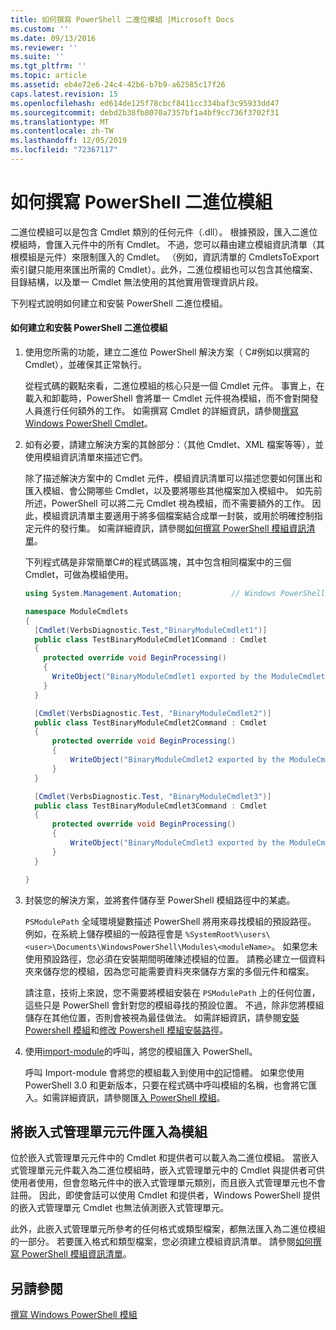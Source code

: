 ```yaml
---
title: 如何撰寫 PowerShell 二進位模組 |Microsoft Docs
ms.custom: ''
ms.date: 09/13/2016
ms.reviewer: ''
ms.suite: ''
ms.tgt_pltfrm: ''
ms.topic: article
ms.assetid: eb4e72e6-24c4-42b6-b7b9-a62585c17f26
caps.latest.revision: 15
ms.openlocfilehash: ed614de125f78cbcf8411cc334baf3c95933dd47
ms.sourcegitcommit: debd2b38fb8070a7357bf1a4bf9cc736f3702f31
ms.translationtype: MT
ms.contentlocale: zh-TW
ms.lasthandoff: 12/05/2019
ms.locfileid: "72367117"
---
```

# <a name="how-to-write-a-powershell-binary-module"></a>如何撰寫 PowerShell 二進位模組

二進位模組可以是包含 Cmdlet 類別的任何元件（.dll）。 根據預設，匯入二進位模組時，會匯入元件中的所有 Cmdlet。 不過，您可以藉由建立模組資訊清單（其根模組是元件）來限制匯入的 Cmdlet。 （例如，資訊清單的 CmdletsToExport 索引鍵只能用來匯出所需的 Cmdlet）。此外，二進位模組也可以包含其他檔案、目錄結構，以及單一 Cmdlet 無法使用的其他實用管理資訊片段。

下列程式說明如何建立和安裝 PowerShell 二進位模組。

#### <a name="how-to-create-and-install-a-powershell-binary-module"></a>如何建立和安裝 PowerShell 二進位模組

1. 使用您所需的功能，建立二進位 PowerShell 解決方案（ C#例如以撰寫的 Cmdlet），並確保其正常執行。

   從程式碼的觀點來看，二進位模組的核心只是一個 Cmdlet 元件。 事實上，在載入和卸載時，PowerShell 會將單一 Cmdlet 元件視為模組，而不會對開發人員進行任何額外的工作。 如需撰寫 Cmdlet 的詳細資訊，請參閱[撰寫 Windows PowerShell Cmdlet](../cmdlet/writing-a-windows-powershell-cmdlet.md)。

2. 如有必要，請建立解決方案的其餘部分：（其他 Cmdlet、XML 檔案等等），並使用模組資訊清單來描述它們。

   除了描述解決方案中的 Cmdlet 元件，模組資訊清單可以描述您要如何匯出和匯入模組、會公開哪些 Cmdlet，以及要將哪些其他檔案加入模組中。
   如先前所述，PowerShell 可以將二元 Cmdlet 視為模組，而不需要額外的工作。
   因此，模組資訊清單主要適用于將多個檔案結合成單一封裝，或用於明確控制指定元件的發行集。
   如需詳細資訊，請參閱[如何撰寫 PowerShell 模組資訊清單](how-to-write-a-powershell-module-manifest.md)。

   下列程式碼是非常簡單C#的程式碼區塊，其中包含相同檔案中的三個 Cmdlet，可做為模組使用。

   ```csharp
   using System.Management.Automation;           // Windows PowerShell namespace.

   namespace ModuleCmdlets
   {
     [Cmdlet(VerbsDiagnostic.Test,"BinaryModuleCmdlet1")]
     public class TestBinaryModuleCmdlet1Command : Cmdlet
     {
       protected override void BeginProcessing()
       {
         WriteObject("BinaryModuleCmdlet1 exported by the ModuleCmdlets module.");
       }
     }

     [Cmdlet(VerbsDiagnostic.Test, "BinaryModuleCmdlet2")]
     public class TestBinaryModuleCmdlet2Command : Cmdlet
     {
         protected override void BeginProcessing()
         {
             WriteObject("BinaryModuleCmdlet2 exported by the ModuleCmdlets module.");
         }
     }

     [Cmdlet(VerbsDiagnostic.Test, "BinaryModuleCmdlet3")]
     public class TestBinaryModuleCmdlet3Command : Cmdlet
     {
         protected override void BeginProcessing()
         {
             WriteObject("BinaryModuleCmdlet3 exported by the ModuleCmdlets module.");
         }
     }

   }
   ```

3. 封裝您的解決方案，並將套件儲存至 PowerShell 模組路徑中的某處。

   `PSModulePath` 全域環境變數描述 PowerShell 將用來尋找模組的預設路徑。 例如，在系統上儲存模組的一般路徑會是 `%SystemRoot%\users\<user>\Documents\WindowsPowerShell\Modules\<moduleName>`。 如果您未使用預設路徑，您必須在安裝期間明確陳述模組的位置。 請務必建立一個資料夾來儲存您的模組，因為您可能需要資料夾來儲存方案的多個元件和檔案。

   請注意，技術上來說，您不需要將模組安裝在 `PSModulePath` 上的任何位置，這些只是 PowerShell 會針對您的模組尋找的預設位置。 不過，除非您將模組儲存在其他位置，否則會被視為最佳做法。 如需詳細資訊，請參閱[安裝 Powershell 模組](./installing-a-powershell-module.md)和[修改 Powershell 模組安裝路徑](./modifying-the-psmodulepath-installation-path.md)。

4. 使用[import-module](/powershell/module/Microsoft.PowerShell.Core/Import-Module)的呼叫，將您的模組匯入 PowerShell。

   呼叫 Import-module 會將您的模組載入到使用中[的](/powershell/module/Microsoft.PowerShell.Core/Import-Module)記憶體。 如果您使用 PowerShell 3.0 和更新版本，只要在程式碼中呼叫模組的名稱，也會將它匯入。如需詳細資訊，請參閱匯[入 PowerShell 模組](./importing-a-powershell-module.md)。

## <a name="importing-snap-in-assemblies-as-modules"></a>將嵌入式管理單元元件匯入為模組

位於嵌入式管理單元元件中的 Cmdlet 和提供者可以載入為二進位模組。 當嵌入式管理單元元件載入為二進位模組時，嵌入式管理單元中的 Cmdlet 與提供者可供使用者使用，但會忽略元件中的嵌入式管理單元類別，而且嵌入式管理單元也不會註冊。 因此，即使會話可以使用 Cmdlet 和提供者，Windows PowerShell 提供的嵌入式管理單元 Cmdlet 也無法偵測嵌入式管理單元。

此外，此嵌入式管理單元所參考的任何格式或類型檔案，都無法匯入為二進位模組的一部分。
若要匯入格式和類型檔案，您必須建立模組資訊清單。
請參閱[如何撰寫 PowerShell 模組資訊清單](how-to-write-a-powershell-module-manifest.md)。

## <a name="see-also"></a>另請參閱

[撰寫 Windows PowerShell 模組](./writing-a-windows-powershell-module.md)

